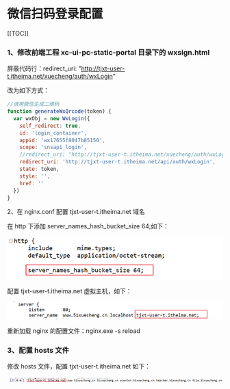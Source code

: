 # **微信扫码登录配置**

[[TOC]]

### 1、修改前端工程 xc-ui-pc-static-portal 目录下的 wxsign.html

屏蔽代码行：redirect_uri: "http://tjxt-user-t.itheima.net/xuecheng/auth/wxLogin"

改为如下方式：

```javascript
//请用微信生成二维码
function generateWxQrcode(token) {
  var wxObj = new WxLogin({
    self_redirect: true,
    id: 'login_container',
    appid: 'wx17655f8047b85150',
    scope: 'snsapi_login',
    //redirect_uri: "http://tjxt-user-t.itheima.net/xuecheng/auth/wxLogin",
    redirect_uri: 'http://tjxt-user-t.itheima.net/api/auth/wxLogin',
    state: token,
    style: '',
    href: ''
  })
}
```

2、在 nginx.conf 配置 tjxt-user-t.itheima.net 域名

在 http 下添加 server_names_hash_bucket_size 64;如下：

![image-20230608191044290](./assets/image-20230608191044290.png)

配置 tjxt-user-t.itheima.net 虚拟主机，如下：

![image-20230608191050756](./assets/image-20230608191050756.png)

重新加载 nginx 的配置文件：nginx.exe -s reload

### 3、配置 hosts 文件

修改 hosts 文件，配置 tjxt-user-t.itheima.net 如下：

![image-20230608191057422](./assets/image-20230608191057422.png)
